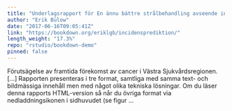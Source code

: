 ```yaml
---
title: "Underlagsrapport för En ännu bättre strålbehandling avseende incidens och prevalens av cancer i Västra Sjukvårdsregionen 2016-2030"
author: "Erik Bülow"
date: "2017-06-16T09:05:41Z"
link: "https://bookdown.org/eriklgb/incidensprediktion/"
length_weight: "17.3%"
repo: "rstudio/bookdown-demo"
pinned: false
---
```


Förutsägelse av framtida förekomst av cancer i Västra Sjukvårdsregionen. [...] Rapporten presenteras i tre format, samtliga med samma text- och bildmässiga innehåll men med något olika tekniska lösningar. Om du läser denna rapports HTML-version så når du övriga format via nedladdningsikonen i sidhuvudet (se figur ...
